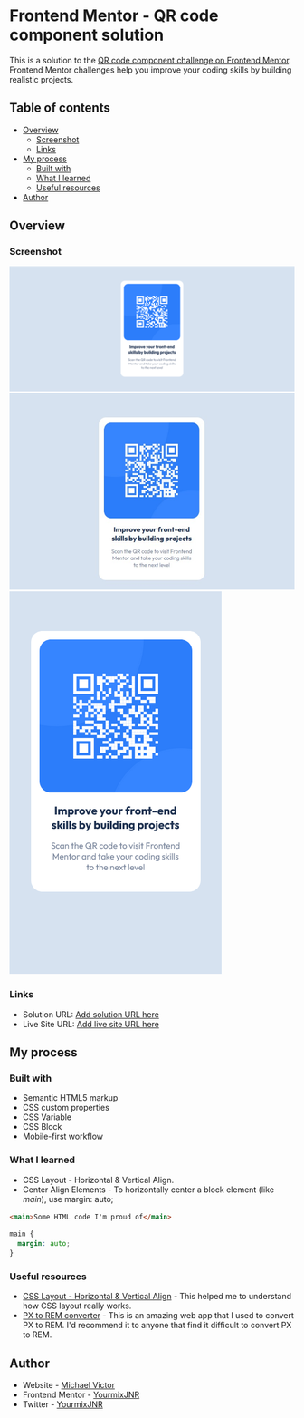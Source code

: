 # Frontend Mentor - QR code component solution

This is a solution to the [QR code component challenge on Frontend Mentor](https://www.frontendmentor.io/challenges/qr-code-component-iux_sIO_H). Frontend Mentor challenges help you improve your coding skills by building realistic projects. 

## Table of contents

- [Overview](#overview)
  - [Screenshot](#screenshot)
  - [Links](#links)
- [My process](#my-process)
  - [Built with](#built-with)
  - [What I learned](#what-i-learned)
  - [Useful resources](#useful-resources)
- [Author](#author)

## Overview

### Screenshot

![](screenshot/Screenshot_1.png)
![](screenshot/Screenshot_2.jpg)
![](screenshot/Screenshot_3.png)

### Links

- Solution URL: [Add solution URL here](https://your-solution-url.com)
- Live Site URL: [Add live site URL here](https://your-live-site-url.com)

## My process

### Built with

- Semantic HTML5 markup
- CSS custom properties
- CSS Variable
- CSS Block
- Mobile-first workflow

### What I learned

- CSS Layout - Horizontal & Vertical Align.
- Center Align Elements - To horizontally center a block element (like *main*), use margin: auto;

```html
<main>Some HTML code I'm proud of</main>
```
```css
main {
  margin: auto;
}
```

### Useful resources

- [CSS Layout - Horizontal & Vertical Align](https://www.w3schools.com/css/css_align.asp) - This helped me to understand how CSS layout really works.
- [PX to REM converter](https://nekocalc.com/px-to-rem-converter) - This is an amazing web app that I used to convert PX to REM. I'd recommend it to anyone that find it difficult to convert PX to REM.

## Author

- Website - [Michael Victor](https://www.webtor.xyz)
- Frontend Mentor - [YourmixJNR](https://www.frontendmentor.io/profile/YourmixJNR)
- Twitter - [YourmixJNR](https://twitter.com/YourmixJNR)
